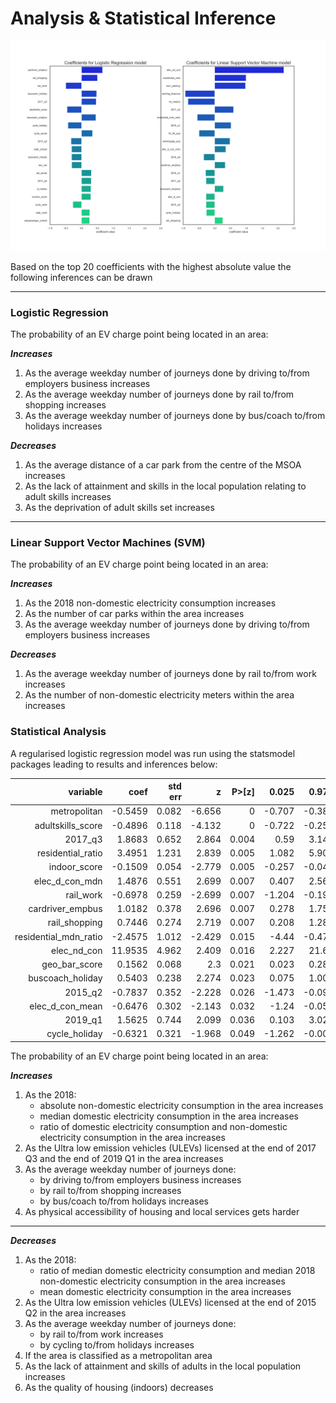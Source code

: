 # Analysis & Statistical Inference

![](/reports/figures/analysis/coefficient_comparison.jpg)

Based on the top 20 coefficients with the highest absolute value the following inferences can be drawn

____

### Logistic Regression

The probability of an EV charge point being located in an area:

***Increases***

1. As the average weekday number of journeys done by driving to/from employers business increases
2. As the average weekday number of journeys done by rail to/from shopping increases
3. As the average weekday number of journeys done by bus/coach to/from holidays increases

***Decreases***

1. As the average distance of a car park from the centre of the MSOA increases
2. As the lack of attainment and skills in the local population relating to adult skills increases
3. As the deprivation of adult skills set increases

____

### Linear Support Vector Machines (SVM)

The probability of an EV charge point being located in an area:

***Increases***

1. As the 2018 non-domestic electricity consumption increases
2. As the number of car parks within the area increases
3. As the average weekday number of journeys done by driving to/from employers business increases

***Decreases***

1. As the average weekday number of journeys done by rail to/from work increases
2. As the number of non-domestic electricity meters within the area increases



### Statistical Analysis

A regularised logistic regression model was run using the statsmodel packages leading to results and inferences below:

|          **variable** | **coef** | **std err** |  **z** | **P>[z]** | **0.025** | **0.975** |
| --------------------: | -------: | ----------: | -----: | --------: | --------: | --------: |
|          metropolitan |  -0.5459 |       0.082 | -6.656 |         0 |    -0.707 |    -0.385 |
|     adultskills_score |  -0.4896 |       0.118 | -4.132 |         0 |    -0.722 |    -0.257 |
|               2017_q3 |   1.8683 |       0.652 |  2.864 |     0.004 |      0.59 |     3.147 |
|     residential_ratio |   3.4951 |       1.231 |  2.839 |     0.005 |     1.082 |     5.908 |
|          indoor_score |  -0.1509 |       0.054 | -2.779 |     0.005 |    -0.257 |    -0.044 |
|        elec_d_con_mdn |   1.4876 |       0.551 |  2.699 |     0.007 |     0.407 |     2.568 |
|             rail_work |  -0.6978 |       0.259 | -2.699 |     0.007 |    -1.204 |    -0.191 |
|      cardriver_empbus |   1.0182 |       0.378 |  2.696 |     0.007 |     0.278 |     1.758 |
|         rail_shopping |   0.7446 |       0.274 |  2.719 |     0.007 |     0.208 |     1.281 |
| residential_mdn_ratio |  -2.4575 |       1.012 | -2.429 |     0.015 |     -4.44 |    -0.475 |
|           elec_nd_con |  11.9535 |       4.962 |  2.409 |     0.016 |     2.227 |     21.68 |
|         geo_bar_score |   0.1562 |       0.068 |    2.3 |     0.021 |     0.023 |     0.289 |
|      buscoach_holiday |   0.5403 |       0.238 |  2.274 |     0.023 |     0.075 |     1.006 |
|               2015_q2 |  -0.7837 |       0.352 | -2.228 |     0.026 |    -1.473 |    -0.094 |
|       elec_d_con_mean |  -0.6476 |       0.302 | -2.143 |     0.032 |     -1.24 |    -0.055 |
|               2019_q1 |   1.5625 |       0.744 |  2.099 |     0.036 |     0.103 |     3.022 |
|         cycle_holiday |  -0.6321 |       0.321 | -1.968 |     0.049 |    -1.262 |    -0.003 |

The probability of an EV charge point being located in an area:

***Increases***

1. As the 2018:
   - absolute non-domestic electricity consumption in the area increases
   - median domestic electricity consumption in the area increases
   - ratio of domestic electricity consumption and non-domestic electricity consumption in the area increases
2. As the Ultra low emission vehicles (ULEVs) licensed at the end of 2017 Q3 and the end of 2019 Q1 in the area increases
3. As the average weekday number of journeys done:
   - by driving to/from employers business increases
   - by rail to/from shopping increases
   - by bus/coach to/from holidays increases
4. As physical accessibility of housing and local services gets harder

****

***Decreases***

1. As the 2018:
   - ratio of median domestic electricity consumption and median 2018 non-domestic electricity consumption in the area increases
   - mean domestic electricity consumption in the area increases
2. As the Ultra low emission vehicles (ULEVs) licensed at the end of 2015 Q2 in the area increases
3. As the average weekday number of journeys done:
   - by rail to/from work increases
   - by cycling to/from holidays increases
4. If the area is classified as a metropolitan area
5. As the lack of attainment and skills of adults in the local population increases
6. As the quality of housing (indoors) decreases
